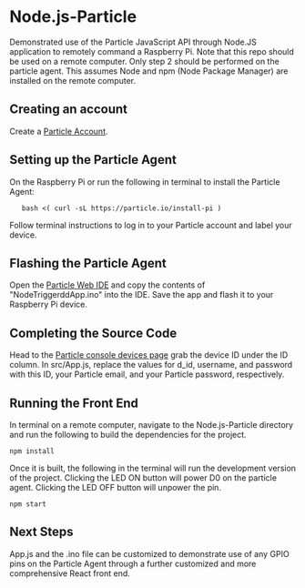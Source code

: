# Node.js-Particle
Demonstrated use of the Particle JavaScript API through Node.JS application to remotely command a Raspberry Pi. Note that this repo should be used on a remote computer. Only step 2 should be performed on the particle agent. This assumes Node and npm (Node Package Manager) are installed on the remote computer.

Creating an account
----------
Create a [Particle Account](https://login.particle.io/login).

Setting up the Particle Agent
----------
On the Raspberry Pi or run the following in terminal to install the Particle Agent:
```
   bash <( curl -sL https://particle.io/install-pi )
```
Follow terminal instructions to log in to your Particle account and label your device.

Flashing the Particle Agent
----------
Open the [Particle Web IDE](https://console.particle.io/build/new) and copy the contents of "NodeTriggerddApp.ino" into the IDE. Save the app and flash it to your Raspberry Pi device.

Completing the Source Code
----------
Head to the [Particle console devices page](https://console.particle.io/devices) grab the device ID under the ID column. In src/App.js, replace the values for d_id, username, and password with this ID, your Particle email, and your Particle password, respectively.

Running the Front End
----------
In terminal on a remote computer, navigate to the Node.js-Particle directory and run the following to build the dependencies for the project.
```
npm install 
```
Once it is built, the following in the terminal will run the development version of the project. Clicking the LED ON button will power D0 on the particle agent. Clicking the LED OFF button will unpower the pin.
```
npm start 
```

Next Steps
----------
App.js and the .ino file can be customized to demonstrate use of any GPIO pins on the Particle Agent through a further customized and more comprehensive React front end.
